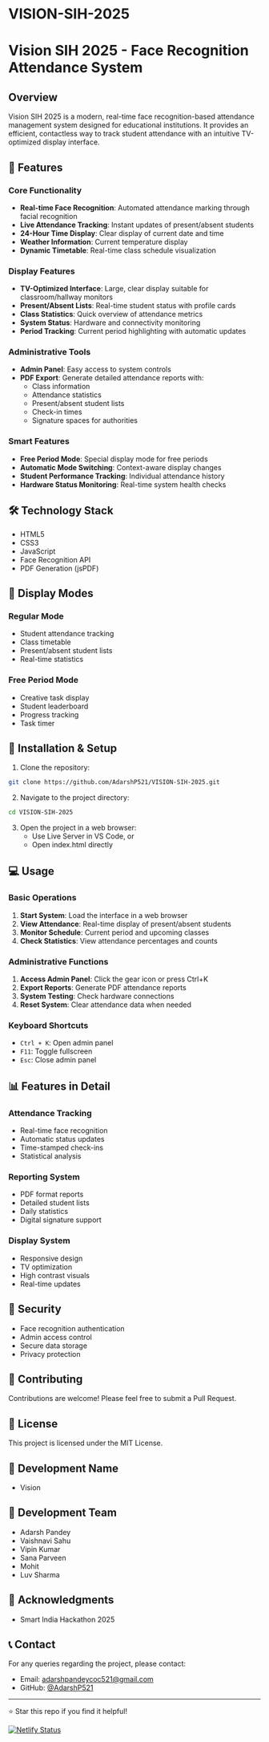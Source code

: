 # VISION-SIH-2025

# Vision SIH 2025 - Face Recognition Attendance System

## Overview
Vision SIH 2025 is a modern, real-time face recognition-based attendance management system designed for educational institutions. It provides an efficient, contactless way to track student attendance with an intuitive TV-optimized display interface.

## 🚀 Features

### Core Functionality
- **Real-time Face Recognition**: Automated attendance marking through facial recognition
- **Live Attendance Tracking**: Instant updates of present/absent students
- **24-Hour Time Display**: Clear display of current date and time
- **Weather Information**: Current temperature display
- **Dynamic Timetable**: Real-time class schedule visualization

### Display Features
- **TV-Optimized Interface**: Large, clear display suitable for classroom/hallway monitors
- **Present/Absent Lists**: Real-time student status with profile cards
- **Class Statistics**: Quick overview of attendance metrics
- **System Status**: Hardware and connectivity monitoring
- **Period Tracking**: Current period highlighting with automatic updates

### Administrative Tools
- **Admin Panel**: Easy access to system controls
- **PDF Export**: Generate detailed attendance reports with:
  - Class information
  - Attendance statistics
  - Present/absent student lists
  - Check-in times
  - Signature spaces for authorities

### Smart Features
- **Free Period Mode**: Special display mode for free periods
- **Automatic Mode Switching**: Context-aware display changes
- **Student Performance Tracking**: Individual attendance history
- **Hardware Status Monitoring**: Real-time system health checks

## 🛠️ Technology Stack
- HTML5
- CSS3
- JavaScript
- Face Recognition API
- PDF Generation (jsPDF)

## 📱 Display Modes

### Regular Mode
- Student attendance tracking
- Class timetable
- Present/absent student lists
- Real-time statistics

### Free Period Mode
- Creative task display
- Student leaderboard
- Progress tracking
- Task timer

## 🔧 Installation & Setup

1. Clone the repository:
```bash
git clone https://github.com/AdarshP521/VISION-SIH-2025.git
```

2. Navigate to the project directory:
```bash
cd VISION-SIH-2025
```

3. Open the project in a web browser:
   - Use Live Server in VS Code, or
   - Open index.html directly

## 💻 Usage

### Basic Operations
1. **Start System**: Load the interface in a web browser
2. **View Attendance**: Real-time display of present/absent students
3. **Monitor Schedule**: Current period and upcoming classes
4. **Check Statistics**: View attendance percentages and counts

### Administrative Functions
1. **Access Admin Panel**: Click the gear icon or press Ctrl+K
2. **Export Reports**: Generate PDF attendance reports
3. **System Testing**: Check hardware connections
4. **Reset System**: Clear attendance data when needed

### Keyboard Shortcuts
- `Ctrl + K`: Open admin panel
- `F11`: Toggle fullscreen
- `Esc`: Close admin panel

## 📊 Features in Detail

### Attendance Tracking
- Real-time face recognition
- Automatic status updates
- Time-stamped check-ins
- Statistical analysis

### Reporting System
- PDF format reports
- Detailed student lists
- Daily statistics
- Digital signature support

### Display System
- Responsive design
- TV optimization
- High contrast visuals
- Real-time updates

## 🔐 Security
- Face recognition authentication
- Admin access control
- Secure data storage
- Privacy protection

## 🤝 Contributing
Contributions are welcome! Please feel free to submit a Pull Request.

## 📝 License
This project is licensed under the MIT License.

## 👥 Development Name
- Vision

## 👥 Development Team
- Adarsh Pandey
- Vaishnavi Sahu
- Vipin Kumar
- Sana Parveen
- Mohit
- Luv Sharma

## 🌟 Acknowledgments
- Smart India Hackathon 2025

## 📞 Contact
For any queries regarding the project, please contact:
- Email: adarshpandeycoc521@gmail.com
- GitHub: [@AdarshP521](https://github.com/AdarshP521)

---
⭐ Star this repo if you find it helpful!

[![Netlify Status](https://api.netlify.com/api/v1/badges/d911fd5c-f39d-4ffa-891e-345c5320e9ae/deploy-status)](https://app.netlify.com/projects/visionas/deploys)
